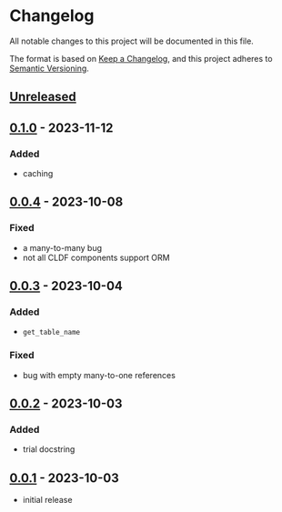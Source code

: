 # Changelog
All notable changes to this project will be documented in this file.

The format is based on [Keep a Changelog](https://keepachangelog.com/en/1.1.0/),
and this project adheres to [Semantic Versioning](https://semver.org/spec/v2.0.0.html).

## [Unreleased]

## [0.1.0] - 2023-11-12

### Added
* caching

## [0.0.4] - 2023-10-08

### Fixed
* a many-to-many bug
* not all CLDF components support ORM

## [0.0.3] - 2023-10-04

### Added
* `get_table_name`

### Fixed
* bug with empty many-to-one references

## [0.0.2] - 2023-10-03

### Added
* trial docstring

## [0.0.1] - 2023-10-03
* initial release

[Unreleased]: https://github.com/fmatter/cldf-rel/compare/v0.1.0...HEAD
[0.1.0]: https://github.com/fmatter/cldf-rel/compare/v0.0.4...v0.1.0
[0.0.4]: https://github.com/fmatter/cldf-rel/compare/v0.0.3...v0.0.4
[0.0.3]: https://github.com/fmatter/cldf-rel/compare/v0.0.2...v0.0.3
[0.0.2]: https://github.com/fmatter/cldf-rel/compare/v0.0.1...v0.0.2
[0.0.1]: https://github.com/fmatter/cldf-rel/releases/tag/v0.0.1